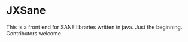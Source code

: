 # JXSane

This is a front end for SANE libraries written in java. 
Just the beginning. Contributors welcome.

